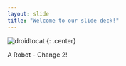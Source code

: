 ```yaml
---
layout: slide
title: "Welcome to our slide deck!"
---
```


![droidtocat](https://octodex.github.com/images/droidtocat.png)
{: .center}

A Robot - Change 2!
